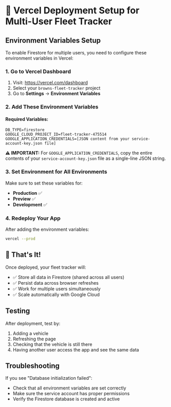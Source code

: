 # 🚀 Vercel Deployment Setup for Multi-User Fleet Tracker

## Environment Variables Setup

To enable Firestore for multiple users, you need to configure these environment variables in Vercel:

### 1. Go to Vercel Dashboard
1. Visit: https://vercel.com/dashboard
2. Select your `browns-fleet-tracker` project
3. Go to **Settings** → **Environment Variables**

### 2. Add These Environment Variables

#### Required Variables:
```
DB_TYPE=firestore
GOOGLE_CLOUD_PROJECT_ID=fleet-tracker-475514
GOOGLE_APPLICATION_CREDENTIALS=[JSON content from your service-account-key.json file]
```

**⚠️ IMPORTANT:** For `GOOGLE_APPLICATION_CREDENTIALS`, copy the entire contents of your `service-account-key.json` file as a single-line JSON string.

### 3. Set Environment for All Environments
Make sure to set these variables for:
- **Production** ✅
- **Preview** ✅  
- **Development** ✅

### 4. Redeploy Your App
After adding the environment variables:
```bash
vercel --prod
```

## 🎉 That's It!

Once deployed, your fleet tracker will:
- ✅ Store all data in Firestore (shared across all users)
- ✅ Persist data across browser refreshes
- ✅ Work for multiple users simultaneously
- ✅ Scale automatically with Google Cloud

## Testing
After deployment, test by:
1. Adding a vehicle
2. Refreshing the page
3. Checking that the vehicle is still there
4. Having another user access the app and see the same data

## Troubleshooting
If you see "Database initialization failed":
- Check that all environment variables are set correctly
- Make sure the service account has proper permissions
- Verify the Firestore database is created and active
